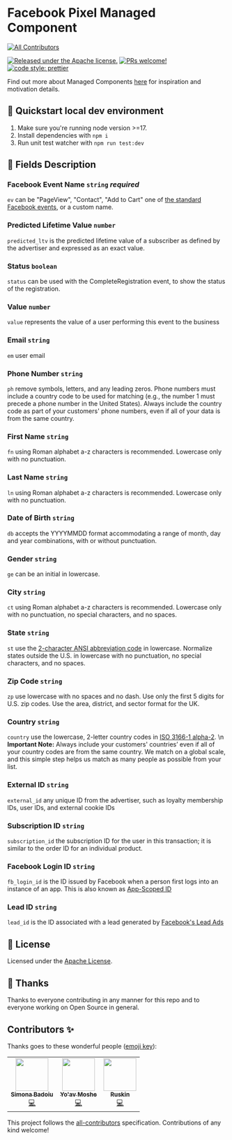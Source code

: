 # Facebook Pixel Managed Component

<!-- ALL-CONTRIBUTORS-BADGE:START - Do not remove or modify this section -->

[![All Contributors](https://img.shields.io/badge/all_contributors-3-orange.svg?style=flat-square)](#contributors-)

<!-- ALL-CONTRIBUTORS-BADGE:END -->

[![Released under the Apache license.](https://img.shields.io/badge/license-apache-blue.svg)](./LICENSE)
[![PRs welcome!](https://img.shields.io/badge/PRs-welcome-brightgreen.svg)](./CONTRIBUTING.md)
[![code style: prettier](https://img.shields.io/badge/code_style-prettier-ff69b4.svg?style=flat-square)](https://github.com/prettier/prettier)

Find out more about Managed Components [here](https://blog.cloudflare.com/zaraz-open-source-managed-components-and-webcm/) for inspiration and motivation details.

## 🚀 Quickstart local dev environment

1. Make sure you're running node version >=17.
2. Install dependencies with `npm i`
3. Run unit test watcher with `npm run test:dev`

## 🧱 Fields Description

### Facebook Event Name `string` _required_

`ev` can be \"PageView\", \"Contact\", \"Add to Cart\" one of [the standard Facebook events](https://developers.facebook.com/docs/analytics/send_data/events/#standard), or a custom name.

### Predicted Lifetime Value `number`

`predicted_ltv` is the predicted lifetime value of a subscriber as defined by the advertiser and expressed as an exact value.

### Status `boolean`

`status` can be used with the CompleteRegistration event, to show the status of the registration.

### Value `number`

`value` represents the value of a user performing this event to the business

### Email `string`

`em` user email

### Phone Number `string`

`ph` remove symbols, letters, and any leading zeros. Phone numbers must include a country code to be used for matching (e.g., the number 1 must precede a phone number in the United States). Always include the country code as part of your customers' phone numbers, even if all of your data is from the same country.

### First Name `string`

`fn` using Roman alphabet a-z characters is recommended. Lowercase only with no punctuation.

### Last Name `string`

`ln` using Roman alphabet a-z characters is recommended. Lowercase only with no punctuation.

### Date of Birth `string`

`db` accepts the YYYYMMDD format accommodating a range of month, day and year combinations, with or without punctuation.

### Gender `string`

`ge` can be an initial in lowercase.

### City `string`

`ct` using Roman alphabet a-z characters is recommended. Lowercase only with no punctuation, no special characters, and no spaces.

### State `string`

`st` use the [2-character ANSI abbreviation code](https://en.wikipedia.org/wiki/Federal_Information_Processing_Standard_state_code) in lowercase. Normalize states outside the U.S. in lowercase with no punctuation, no special characters, and no spaces.

### Zip Code `string`

`zp` use lowercase with no spaces and no dash. Use only the first 5 digits for U.S. zip codes. Use the area, district, and sector format for the UK.

### Country `string`

`country` use the lowercase, 2-letter country codes in [ISO 3166-1 alpha-2](https://en.wikipedia.org/wiki/ISO_3166-1_alpha-2). \n **Important Note:** Always include your customers' countries’ even if all of your country codes are from the same country. We match on a global scale, and this simple step helps us match as many people as possible from your list.

### External ID `string`

`external_id` any unique ID from the advertiser, such as loyalty membership IDs, user IDs, and external cookie IDs

### Subscription ID `string`

`subscription_id` the subscription ID for the user in this transaction; it is similar to the order ID for an individual product.

### Facebook Login ID `string`

`fb_login_id` is the ID issued by Facebook when a person first logs into an instance of an app. This is also known as [App-Scoped ID](https://developers.facebook.com/docs/messenger-platform/reference/id-matching-api/#aid)

### Lead ID `string`

`lead_id` is the ID associated with a lead generated by [Facebook's Lead Ads](https://developers.facebook.com/docs/marketing-api/guides/lead-ads)

## 📝 License

Licensed under the [Apache License](./LICENSE).

## 💜 Thanks

Thanks to everyone contributing in any manner for this repo and to everyone working on Open Source in general.

## Contributors ✨

Thanks goes to these wonderful people ([emoji key](https://allcontributors.org/docs/en/emoji-key)):

<!-- ALL-CONTRIBUTORS-LIST:START - Do not remove or modify this section -->
<!-- prettier-ignore-start -->
<!-- markdownlint-disable -->
<table>
  <tr>
    <td align="center"><a href="https://github.com/simonabadoiu"><img src="https://avatars.githubusercontent.com/u/1610123?v=4?s=75" width="75px;" alt=""/><br /><sub><b>Simona Badoiu</b></sub></a><br /><a href="https://github.com/managed-components/@managed-components/facebook-pixel/commits?author=simonabadoiu" title="Code">💻</a></td>
    <td align="center"><a href="https://yoavmoshe.com/about"><img src="https://avatars.githubusercontent.com/u/55081?v=4?s=75" width="75px;" alt=""/><br /><sub><b>Yo'av Moshe</b></sub></a><br /><a href="https://github.com/managed-components/@managed-components/facebook-pixel/commits?author=bjesus" title="Code">💻</a></td>
    <td align="center"><a href="https://github.com/jonnyparris"><img src="https://avatars.githubusercontent.com/u/6400000?v=4?s=75" width="75px;" alt=""/><br /><sub><b>Ruskin</b></sub></a><br /><a href="https://github.com/managed-components/@managed-components/facebook-pixel/commits?author=jonnyparris" title="Code">💻</a></td>
  </tr>
</table>

<!-- markdownlint-restore -->
<!-- prettier-ignore-end -->

<!-- ALL-CONTRIBUTORS-LIST:END -->

This project follows the [all-contributors](https://github.com/all-contributors/all-contributors) specification. Contributions of any kind welcome!

